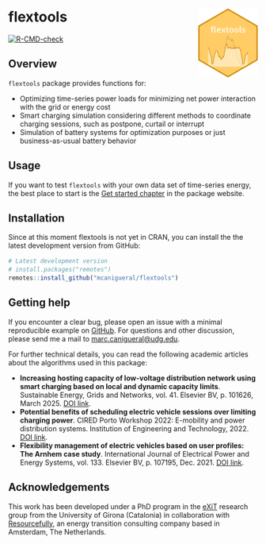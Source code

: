 
<!-- README.md is generated from README.Rmd. Please edit that file -->

# flextools <a href='https://mcanigueral.github.io/flextools/'><img src='man/figures/logo.png' align="right" height="139" /></a>

<!-- badges: start -->
<!-- [![CRAN status](https://www.r-pkg.org/badges/version/flextools)](https://cran.r-project.org/package=flextools) -->

[![R-CMD-check](https://github.com/mcanigueral/flextools/actions/workflows/R-CMD-check.yaml/badge.svg)](https://github.com/mcanigueral/flextools/actions/workflows/R-CMD-check.yaml)
<!-- [![Codecov test coverage](https://codecov.io/gh/mcanigueral/flextools/branch/main/graph/badge.svg)](https://app.codecov.io/gh/mcanigueral/flextools?branch=main) -->
<!-- badges: end -->

## Overview

`flextools` package provides functions for:

- Optimizing time-series power loads for minimizing net power
  interaction with the grid or energy cost
- Smart charging simulation considering different methods to coordinate
  charging sessions, such as postpone, curtail or interrupt
- Simulation of battery systems for optimization purposes or just
  business-as-usual battery behavior

## Usage

If you want to test `flextools` with your own data set of time-series
energy, the best place to start is the [Get started
chapter](https://mcanigueral.github.io/flextools/articles/flextools.html)
in the package website.

## Installation

Since at this moment flextools is not yet in CRAN, you can install the
the latest development version from GitHub:

``` r
# Latest development version
# install.packages("remotes")
remotes::install_github("mcanigueral/flextools")
```

## Getting help

If you encounter a clear bug, please open an issue with a minimal
reproducible example on
[GitHub](https://github.com/mcanigueral/flextools/issues). For questions
and other discussion, please send me a mail to
<marc.canigueral@udg.edu>.

For further technical details, you can read the following academic
articles about the algorithms used in this package:

- **Increasing hosting capacity of low-voltage distribution network
  using smart charging based on local and dynamic capacity limits**.
  Sustainable Energy, Grids and Networks, vol. 41. Elsevier BV,
  p. 101626, March 2025. [DOI
  link](https://doi.org/10.1016/j.segan.2025.101626).
- **Potential benefits of scheduling electric vehicle sessions over
  limiting charging power**. CIRED Porto Workshop 2022: E-mobility and
  power distribution systems. Institution of Engineering and
  Technology, 2022. [DOI
  link](https://ieeexplore.ieee.org/abstract/document/9841653).
- **Flexibility management of electric vehicles based on user profiles:
  The Arnhem case study**. International Journal of Electrical Power and
  Energy Systems, vol. 133. Elsevier BV, p. 107195, Dec. 2021. [DOI
  link](https://doi.org/10.1016/j.ijepes.2021.107195).

## Acknowledgements

This work has been developed under a PhD program in the
[eXiT](https://exit.udg.edu) research group from the University of
Girona (Catalonia) in collaboration with
[Resourcefully](https://resourcefully.nl/), an energy transition
consulting company based in Amsterdam, The Netherlands.
